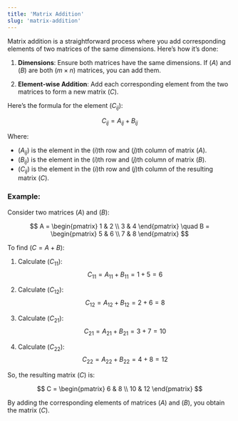 ```yaml
---
title: 'Matrix Addition'
slug: 'matrix-addition'
---
```


Matrix addition is a straightforward process where you add corresponding elements of two matrices of the same dimensions. Here’s how it’s done:

1. **Dimensions**: Ensure both matrices have the same dimensions. If $(A)$ and $(B)$ are both $(m \times n)$ matrices, you can add them.

2. **Element-wise Addition**: Add each corresponding element from the two matrices to form a new matrix $(C)$.

Here’s the formula for the element $(C_{ij})$:

$$ C_{ij} = A_{ij} + B_{ij} $$

Where:
- $(A_{ij})$ is the element in the $(i)$th row and $(j)$th column of matrix $(A)$.
- $(B_{ij})$ is the element in the $(i)$th row and $(j)$th column of matrix $(B)$.
- $(C_{ij})$ is the element in the $(i)$th row and $(j)$th column of the resulting matrix $(C)$.

### Example:

Consider two matrices $(A)$ and $(B)$:

$$ A = \begin{pmatrix} 1 & 2 \\ 3 & 4 \end{pmatrix} \quad B = \begin{pmatrix} 5 & 6 \\ 7 & 8 \end{pmatrix} $$

To find $(C = A + B)$:

1. Calculate $(C_{11})$:
$$ C_{11} = A_{11} + B_{11} = 1 + 5 = 6 $$

2. Calculate $(C_{12})$:
$$ C_{12} = A_{12} + B_{12} = 2 + 6 = 8 $$

3. Calculate $(C_{21})$:
$$ C_{21} = A_{21} + B_{21} = 3 + 7 = 10 $$

4. Calculate $(C_{22})$:
$$ C_{22} = A_{22} + B_{22} = 4 + 8 = 12 $$

So, the resulting matrix $(C)$ is:

$$ C = \begin{pmatrix} 6 & 8 \\ 10 & 12 \end{pmatrix} $$

By adding the corresponding elements of matrices $(A)$ and $(B)$, you obtain the matrix $(C)$.